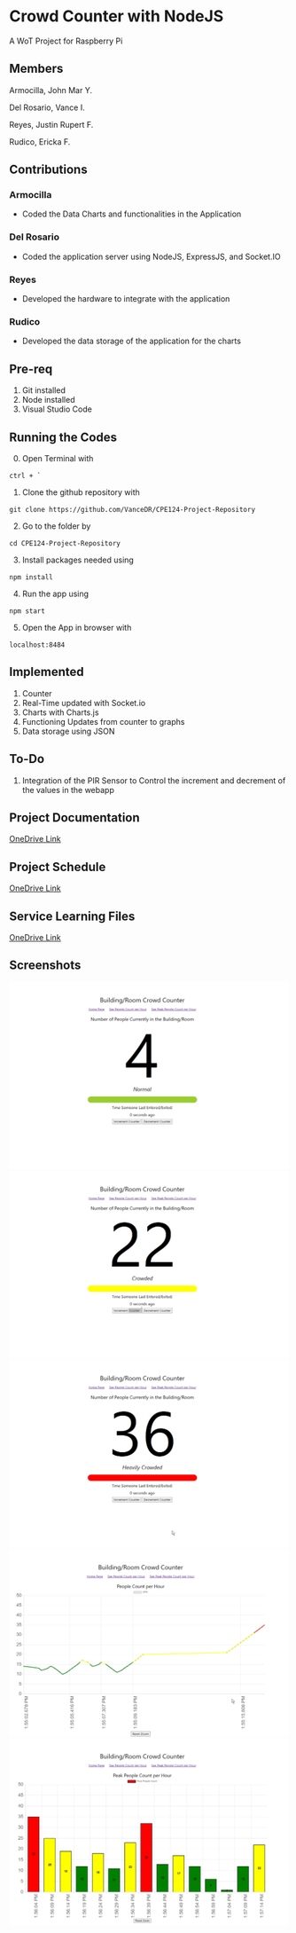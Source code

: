 # Crowd Counter with NodeJS

A WoT Project for Raspberry Pi

## Members

Armocilla, John Mar Y.

Del Rosario, Vance I.

Reyes, Justin Rupert F.

Rudico, Ericka F. 

## Contributions
### Armocilla
- Coded the Data Charts and functionalities in the Application

### Del Rosario
- Coded the application server using NodeJS, ExpressJS, and Socket.IO

### Reyes
- Developed the hardware to integrate with the application

### Rudico
- Developed the data storage of the application for the charts

## Pre-req
1. Git installed
2. Node installed
3. Visual Studio Code

## Running the Codes
0. Open Terminal with 
```
ctrl + `
```
1. Clone the github repository with 
```
git clone https://github.com/VanceDR/CPE124-Project-Repository
```
2. Go to the folder by 
```
cd CPE124-Project-Repository
```
3. Install packages needed using 
```
npm install
```
4. Run the app using 
```
npm start
```
5. Open the App in browser with
```
localhost:8484
```


## Implemented
1. Counter
2. Real-Time updated with Socket.io
3. Charts with Charts.js
4. Functioning Updates from counter to graphs
5. Data storage using JSON

## To-Do
1. Integration of the PIR Sensor to Control the increment and decrement of the values in the webapp

## Project Documentation
[OneDrive Link](https://mymailmapuaedu-my.sharepoint.com/:w:/g/personal/videlrosario_mymail_mapua_edu_ph/EdGDAzNAJyhJtPPZHuMnM1sBnb4RF5dcNqwkgaTv3eMpMw?e=CTHhUd
)

## Project Schedule
[OneDrive Link](https://mymailmapuaedu-my.sharepoint.com/:x:/g/personal/videlrosario_mymail_mapua_edu_ph/EUeGRbVvGL9Kq_PMt5Lf6D8Bgrw-H90OozBCuEpummQzMQ?e=cDyXBx)

## Service Learning Files
[OneDrive Link](https://mymailmapuaedu-my.sharepoint.com/:f:/g/personal/jmyarmocilla_mymail_mapua_edu_ph/ErZSaNj5p-dFmhkkxzRdtGsBdXiaFzmtkFyqLirtJHdMIQ?e=DzGLQ2)

## Screenshots
![Main Page State 1](docs/ui1.png)
![Main Page State 2](docs/ui2.png)
![Main Page State 3](docs/ui3.png)
![People Count](docs/ui4.png)
![Peak People Count](docs/ui5.png)

